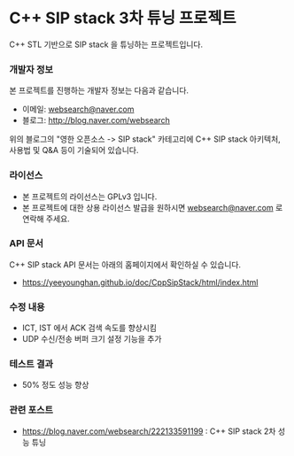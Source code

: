 # C++ SIP stack 3차 튜닝 프로젝트
C++ STL 기반으로 SIP stack 을 튜닝하는 프로젝트입니다.

### 개발자 정보
본 프로젝트를 진행하는 개발자 정보는 다음과 같습니다.

* 이메일: websearch@naver.com
* 블로그: http://blog.naver.com/websearch

위의 블로그의 "영한 오픈소스 -> SIP stack" 카테고리에 C++ SIP stack 아키텍처, 사용법 및 Q&A 등이 기술되어 있습니다.

### 라이선스

* 본 프로젝트의 라이선스는 GPLv3 입니다.
* 본 프로젝트에 대한 상용 라이선스 발급을 원하시면 websearch@naver.com 로 연락해 주세요.

### API 문서
C++ SIP stack API 문서는 아래의 홈페이지에서 확인하실 수 있습니다.

* https://yeeyounghan.github.io/doc/CppSipStack/html/index.html

### 수정 내용

* ICT, IST 에서 ACK 검색 속도를 향상시킴
* UDP 수신/전송 버퍼 크기 설정 기능을 추가

### 테스트 결과

* 50% 정도 성능 향상

### 관련 포스트

* https://blog.naver.com/websearch/222133591199 : C++ SIP stack 2차 성능 튜닝
